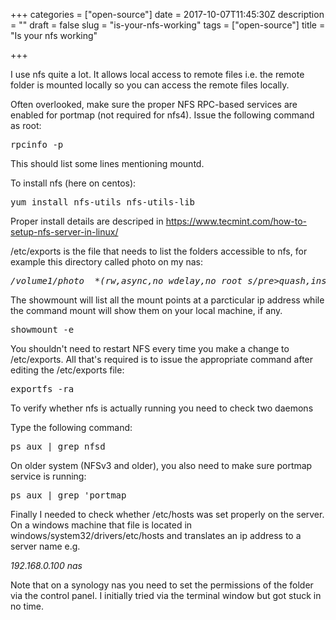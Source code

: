 +++
categories = ["open-source"]
date = 2017-10-07T11:45:30Z
description = ""
draft = false
slug = "is-your-nfs-working"
tags = ["open-source"]
title = "Is your nfs working"

+++


I use nfs quite a lot. It allows local access to remote files i.e. the remote folder is mounted locally so you can access the remote files locally.

Often overlooked, make sure the proper NFS RPC-based services are enabled for portmap (not required for nfs4). Issue the following command as root:

<pre>rpcinfo -p</pre>
This should list some lines mentioning mountd.

To install nfs (here on centos):
<pre>yum install nfs-utils nfs-utils-lib</pre>

Proper install details are descriped in  https://www.tecmint.com/how-to-setup-nfs-server-in-linux/

/etc/exports is the file that needs to list the folders accessible to nfs, for example this directory called photo on my nas:

<pre><i>/volume1/photo	*(rw,async,no_wdelay,no_root_s/pre>quash,insecure_locks,sec=sys,anonuid=0,anongid=0)</i></pre>

The showmount will list all the mount points at a parcticular ip address while the command mount will show them on your local machine, if any.

<pre>showmount -e <server ip> </pre>

You shouldn't need to restart NFS every time you make a change to /etc/exports. All that's required is to issue the appropriate command after editing the /etc/exports file:

<pre>exportfs -ra</pre>

To verify whether nfs is actually running you need to check two daemons

Type the following command:
<pre>ps aux | grep nfsd</pre>

On older system (NFSv3 and older), you also need to make sure portmap service is running:
<pre>ps aux | grep 'portmap</pre>

Finally I needed to check whether /etc/hosts was set properly on the server. On a windows machine that file is located in windows/system32/drivers/etc/hosts and translates an ip address to a server name e.g.
 
<i>192.168.0.100  nas </i>

Note that on a synology nas you need to set the permissions of the folder via the control panel. I initially tried via the terminal window but got stuck in no time.

